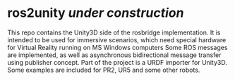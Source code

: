 # ros2unity *under construction*
This repo contains the Unity3D side of the rosbridge implementation. It is intended to be used for immersive scenarios, which need special hardware for Virtual Reality running on MS Windows computers Some ROS messages are implemented, as well as asynchronous bidirectional message transfer using publisher concept. Part of the project is a URDF importer for Unity3D. Some examples are included for PR2, UR5 and some other robots.
